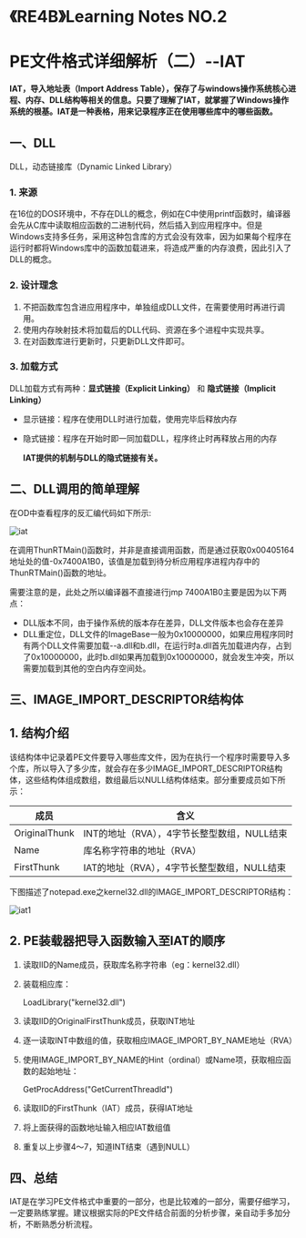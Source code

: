 # 《RE4B》Learning Notes NO.2


# PE文件格式详细解析（二）--IAT

**IAT，导入地址表（Import Address Table），保存了与windows操作系统核心进程、内存、DLL结构等相关的信息。只要了理解了IAT，就掌握了Windows操作系统的根基。IAT是一种表格，用来记录程序正在使用哪些库中的哪些函数。**

## 一、DLL

DLL，动态链接库（Dynamic Linked Library）

### 1. 来源

   在16位的DOS环境中，不存在DLL的概念，例如在C中使用printf函数时，编译器会先从C库中读取相应函数的二进制代码，然后插入到应用程序中。但是Windows支持多任务，采用这种包含库的方式会没有效率，因为如果每个程序在运行时都将Windows库中的函数加载进来，将造成严重的内存浪费，因此引入了DLL的概念。

### 2. 设计理念

   1. 不把函数库包含进应用程序中，单独组成DLL文件，在需要使用时再进行调用。
   2. 使用内存映射技术将加载后的DLL代码、资源在多个进程中实现共享。
   3. 在对函数库进行更新时，只更新DLL文件即可。

### 3. 加载方式

   DLL加载方式有两种：**显式链接（Explicit Linking）** 和 **隐式链接（Implicit Linking）**

- 显示链接：程序在使用DLL时进行加载，使用完毕后释放内存
- 隐式链接：程序在开始时即一同加载DLL，程序终止时再释放占用的内存

   **IAT提供的机制与DLL的隐式链接有关。**

## 二、DLL调用的简单理解

在OD中查看程序的反汇编代码如下所示:

![iat](https://i.imgur.com/4ZZual0.png)

在调用ThunRTMain()函数时，并非是直接调用函数，而是通过获取0x00405164地址处的值-0x7400A1B0，该值是加载到待分析应用程序进程内存中的ThunRTMain()函数的地址。  

需要注意的是，此处之所以编译器不直接进行jmp 7400A1B0主要是因为以下两点：

- DLL版本不同，由于操作系统的版本存在差异，DLL文件版本也会存在差异
- DLL重定位，DLL文件的ImageBase一般为0x10000000，如果应用程序同时有两个DLL文件需要加载--a.dll和b.dll，在运行时a.dll首先加载进内存，占到了0x10000000，此时b.dll如果再加载到0x10000000，就会发生冲突，所以需要加载到其他的空白内存空间处。

## 三、IMAGE_IMPORT_DESCRIPTOR结构体

## 1. 结构介绍

   该结构体中记录着PE文件要导入哪些库文件，因为在执行一个程序时需要导入多个库，所以导入了多少库，就会存在多少IMAGE_IMPORT_DESCRIPTOR结构体，这些结构体组成数组，数组最后以NULL结构体结束。部分重要成员如下所示：

| 成员          | 含义                                        |
| ------------- | ------------------------------------------- |
| OriginalThunk | INT的地址（RVA），4字节长整型数组，NULL结束 |
| Name          | 库名称字符串的地址（RVA）                   |
| FirstThunk    | IAT的地址（RVA），4字节长整型数组，NULL结束 |

下图描述了notepad.exe之kernel32.dll的IMAGE_IMPORT_DESCRIPTOR结构：

![iat1](https://i.imgur.com/t65HBV4.png)



## 2. PE装载器把导入函数输入至IAT的顺序

1. 读取IID的Name成员，获取库名称字符串（eg：kernel32.dll）

2. 装载相应库：

   LoadLibrary("kernel32.dll")

3. 读取IID的OriginalFirstThunk成员，获取INT地址

4. 逐一读取INT中数组的值，获取相应IMAGE_IMPORT_BY_NAME地址（RVA）

5. 使用IMAGE_IMPORT_BY_NAME的Hint（ordinal）或Name项，获取相应函数的起始地址：

   GetProcAddress("GetCurrentThreadld")

6. 读取IID的FirstThunk（IAT）成员，获得IAT地址

7. 将上面获得的函数地址输入相应IAT数组值

8. 重复以上步骤4～7，知道INT结束（遇到NULL）

## 四、总结

IAT是在学习PE文件格式中重要的一部分，也是比较难的一部分，需要仔细学习，一定要熟练掌握。建议根据实际的PE文件结合前面的分析步骤，亲自动手多加分析，不断熟悉分析流程。

